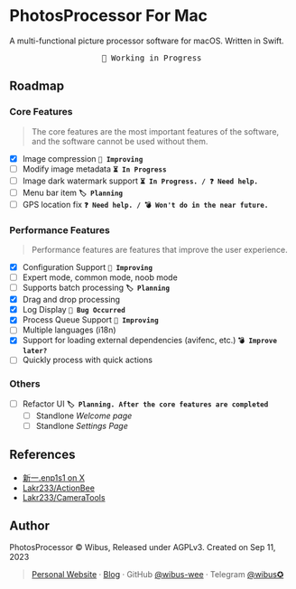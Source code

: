 # PhotosProcessor For Mac

A multi-functional picture processor software for macOS. Written in Swift.

<pre align="center">
🧪 Working in Progress
</pre>

## Roadmap

### Core Features

> The core features are the most important features of the software, and the software cannot be used without them.

- [x] Image compression **`🔧 Improving`**
- [ ] Modify image metadata **`⏳ In Progress`**
- [ ] Image dark watermark support **`⏳ In Progress. / ❓ Need help.`**
- [ ] Menu bar item **`🏷️ Planning`**
- [ ] GPS location fix **`❓ Need help. / 💣 Won't do in the near future.`**

### Performance Features

> Performance features are features that improve the user experience.

- [x] Configuration Support **`🔧 Improving`**
- [ ] Expert mode, common mode, noob mode
- [ ] Supports batch processing **`🏷️ Planning`**
- [x] Drag and drop processing
- [x] Log Display **`🐛 Bug Occurred`**
- [x] Process Queue Support **`🔧 Improving`**
- [ ] Multiple languages (i18n)
- [x] Support for loading external dependencies (avifenc, etc.) **`💣 Improve later?`**
- [ ] Quickly process with quick actions

### Others

- [ ] Refactor UI **`🏷️ Planning. After the core features are completed`**
  - [ ] Standlone *Welcome page*
  - [ ] Standlone *Settings Page*

## References

- [新一.enp1s1 on X](https://twitter.com/_a_wing/status/1700586549065155043)
- [Lakr233/ActionBee](https://github.com/Lakr233/ActionBee)
- [Lakr233/CameraTools](https://github.com/Lakr233/CameraTools)

## Author

PhotosProcessor © Wibus, Released under AGPLv3. Created on Sep 11, 2023

> [Personal Website](http://iucky.cn/) · [Blog](https://blog.iucky.cn/) · GitHub [@wibus-wee](https://github.com/wibus-wee/) · Telegram [@wibus✪](https://t.me/wibus_wee)

